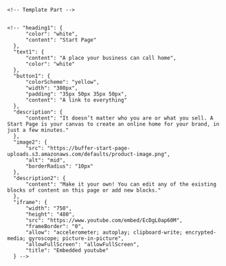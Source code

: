  <!-- "Flowers-Shop-Template" : {
            "image1": {
              "display": "block",
              "boxSize": "100px",
              "objectFit": "cover",
              "src": "https://buffer-start-page-uploads.s3.amazonaws.com/defaults/flowers/flowers-shop-profile.png",
              "alt": "main logo"
            },
            "heading1": {
              "color": "white",
              "content": "Flowers Shop"
            },
            "text1": {
              "content": "Send Flowers to Family and Friends",
              "color": "white"
            },
            "button1": {
              "colorScheme": "green",
              "width": "380px",
              "padding": "35px 50px 35px 50px",
              "content": " Shop Flowers"
            },
            "description": {
              "content": "Show someone you care with a blooming lovely bunch of flowers. Whether it's for a birthday, Mother's Day (or Father's Day), or even just for yourself."
            },
            "image2": {
              "src": "https://buffer-start-page-uploads.s3.amazonaws.com/defaults/flowers/flowers-shop-image2.png",
              "alt": "mid",
              "borderRadius": "10px"
            },
            "description2": {
              "content": "Make it your own! You can edit any of the existing blocks of content on this page or add new blocks."
            },
            "iframe": {
              "width": "750",
              "height": "480",
              "src": "https://www.youtube.com/embed/w9Do2qAGDc0",
              "frameBorder": "0",
              "allow": "accelerometer; autoplay; clipboard-write; encrypted-media; gyroscope; picture-in-picture",
              "allowFullScreen": "allowFullScreen",
              "title": "Embedded youtube"
            }
    },
    "Pizza-Template" : {
        "image1": {
            "display": "block",
            "boxSize": "100px",
            "objectFit": "cover",
            "src": "https://buffer-start-page-uploads.s3.amazonaws.com/defaults/pizza/pizza-profile.png",
            "alt": "main logo"
          },
          "heading1": {
            "color": "white",
            "content": "Pizzaa"
          },
          "text1": {
            "content": "100% homemade pizza 🍕",
            "color": "white"
          },
          "button1": {
            "colorScheme": "orange",
            "width": "380px",
            "padding": "35px 50px 35px 50px",
            "content": " Order Online"
          },
          "description": {
            "content": "The best pizza and pasta is made with fresh ingredients by the team here at Pizzaa. You can dine in at The Pizzaa restaurant or pick up.Take advantage of one of our specials on two or more large pizzas now"
          },
          "image2": {
            "src": "https://buffer-start-page-uploads.s3.amazonaws.com/defaults/pizza/pizza-image2.png",
            "alt": "mid",
            "borderRadius": "10px"
          },
          "description2": {
            "content": "We use only fresh products and take care of each dish in detail. Our pizzas are varied in order to satisfy all the tastes and preferences of our customers, although they can also choose the ingredients they prefer."
          },
          "iframe": {
            "width": "750",
            "height": "480",
            "src": "https://www.youtube.com/embed/cxB4ACaaR4I",
            "frameBorder": "0",
            "allow": "accelerometer; autoplay; clipboard-write; encrypted-media; gyroscope; picture-in-picture",
            "allowFullScreen": "allowFullScreen",
            "title": "Embedded youtube"
          }
    },
    "Alexo-Template" : {
        "image1": {
            "display": "block",
            "boxSize": "100px",
            "objectFit": "cover",
            "src": "https://buffer-start-page-uploads.s3.amazonaws.com/defaults/alexoo/alexoo-profile.png",
            "alt": "main logo"
          },
          "heading1": {
            "color": "white",
            "content": "Alexoo"
          },
          "text1": {
            "content": "New album is OUT NOW!",
            "color": "white"
          },
          "button1": {
            "colorScheme": "purple",
            "width": "380px",
            "padding": "35px 50px 35px 50px",
            "content": "Never know (New Song)"
          },
          "description": {
            "content": "Songs are good,It doesn’t matter who you are or what you sell. A Start Page is your canvas to create an online home for your brand, in just a few minutes."
          },
          "image2": {
            "src": "https://buffer-start-page-uploads.s3.amazonaws.com/defaults/alexoo/alexoo-image1.png",
            "alt": "mid",
            "borderRadius": "10px"
          },
          "description2": {
            "content": "Make it your own album! You can edit any of the existing blocks of content on this page or add new blocks."
          },
          "iframe": {
            "width": "750",
            "height": "480",
            "src": "https://www.youtube.com/embed/cxB4ACaaR4I",
            "frameBorder": "0",
            "allow": "accelerometer; autoplay; clipboard-write; encrypted-media; gyroscope; picture-in-picture",
            "allowFullScreen": "allowFullScreen",
            "title": "Embedded youtube"
          }
    } -->

    <!-- Template Part -->


    <!-- "heading1": {
          "color": "white",
          "content": "Start Page"
      },
      "text1": {
          "content": "A place your business can call home",
          "color": "white"
      },
      "button1": {
          "colorScheme": "yellow",
          "width": "380px",
          "padding": "35px 50px 35px 50px",
          "content": "A link to everything"
      },
      "description": {
          "content": "It doesn’t matter who you are or what you sell. A Start Page is your canvas to create an online home for your brand, in just a few minutes."
      },
      "image2": {
          "src": "https://buffer-start-page-uploads.s3.amazonaws.com/defaults/product-image.png",
          "alt": "mid",
          "borderRadius": "10px"
      },
      "description2": {
          "content": "Make it your own! You can edit any of the existing blocks of content on this page or add new blocks."
      },
      "iframe": {
          "width": "750",
          "height": "480",
          "src": "https://www.youtube.com/embed/EcDgL0ap60M",
          "frameBorder": "0",
          "allow": "accelerometer; autoplay; clipboard-write; encrypted-media; gyroscope; picture-in-picture",
          "allowFullScreen": "allowFullScreen",
          "title": "Embedded youtube"
      } -->